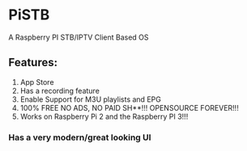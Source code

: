 # PiSTB
A Raspberry PI STB/IPTV Client Based OS

## Features:
  
1. App Store
3. Has a recording feature
4. Enable Support for M3U playlists and EPG
5. 100% FREE NO ADS, NO PAID SH**!!! OPENSOURCE FOREVER!!!
6. Works on Raspberry Pi 2 and the Raspberry PI 3!!!
### Has a very modern/great looking UI
